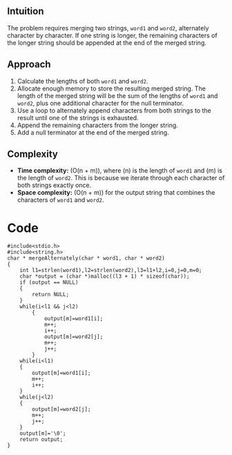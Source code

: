 ## Intuition
The problem requires merging two strings, `word1` and `word2`, alternately character by character. If one string is longer, the remaining characters of the longer string should be appended at the end of the merged string.

## Approach
1. Calculate the lengths of both `word1` and `word2`.
2. Allocate enough memory to store the resulting merged string. The length of the merged string will be the sum of the lengths of `word1` and `word2`, plus one additional character for the null terminator.
3. Use a loop to alternately append characters from both strings to the result until one of the strings is exhausted.
4. Append the remaining characters from the longer string.
5. Add a null terminator at the end of the merged string.

## Complexity
- **Time complexity:** \(O(n + m)\), where \(n\) is the length of `word1` and \(m\) is the length of `word2`. This is because we iterate through each character of both strings exactly once.
- **Space complexity:** \(O(n + m)\) for the output string that combines the characters of `word1` and `word2`.

# Code
```
#include<stdio.h>
#include<string.h>
char * mergeAlternately(char * word1, char * word2)
{
    int l1=strlen(word1),l2=strlen(word2),l3=l1+l2,i=0,j=0,m=0;
    char *output = (char *)malloc((l3 + 1) * sizeof(char));
    if (output == NULL)
    {
        return NULL; 
    }
    while(i<l1 && j<l2)
        {
            output[m]=word1[i];
            m++;
            i++;
            output[m]=word2[j];
            m++;
            j++;
        }
    while(i<l1)
    {
        output[m]=word1[i];
        m++;
        i++;
    }
    while(j<l2)
    {
        output[m]=word2[j];
        m++;
        j++;
    }
    output[m]='\0';
    return output;
}
```